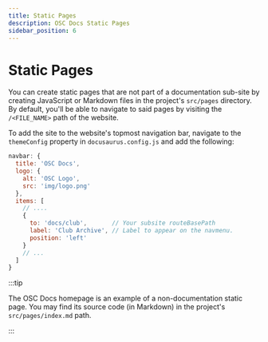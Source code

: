 ```yaml
---
title: Static Pages
description: OSC Docs Static Pages
sidebar_position: 6
---
```


# Static Pages

You can create static pages that are not part of a documentation sub-site by creating JavaScript or Markdown files in the project's `src/pages` directory. By default, you'll be able to navigate to said pages by visiting the `/<FILE_NAME>` path of the website.

To add the site to the website's topmost navigation bar, navigate to the `themeConfig` property in `docusaurus.config.js` and add the following:

```js title="docusaurus.config.js"
navbar: {
  title: 'OSC Docs',
  logo: {
    alt: 'OSC Logo',
    src: 'img/logo.png'
  },
  items: [
    // ....
    {
      to: 'docs/club',       // Your subsite routeBasePath
      label: 'Club Archive', // Label to appear on the navmenu.
      position: 'left'
    }
    // ...
  ]
}
```

:::tip

The OSC Docs homepage is an example of a non-documentation static page. You may find its source code (in Markdown) in the project's `src/pages/index.md` path.

:::
